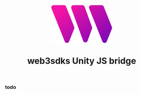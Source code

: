 <p align="center">
<br />
<a href="https://web3sdks.com"><img src="https://github.com/web3sdks/web3/blob/main/packages/sdk/logo.svg?raw=true" width="200" alt=""/></a>
<br />
</p>
<h1 align="center">web3sdks Unity JS bridge</h1>
<p align="center">
<!-- <a href="https://www.npmjs.com/package/@web3sdks/sdk"><img src="https://img.shields.io/npm/v/@web3sdks/sdk?color=red&label=npm&logo=npm" alt="npm version"/></a> -->
<!-- <a href="https://github.com/web3sdks/web3/actions/workflows/CI.yml"><img alt="Build Status" src="https://github.com/web3sdks/web3/actions/workflows/CI.yml/badge.svg"/></a> -->
<!-- <a href="https://discord.gg/KX2tsh9A"><img alt="Join our Discord!" src="https://img.shields.io/discord/834227967404146718.svg?color=7289da&label=discord&logo=discord&style=flat"/></a> -->

</p>
<!-- <p align="center"><strong>Best in class Web3 SDK for Browser, Node and Mobile apps</strong></p> -->
<br />

### todo

